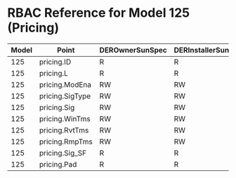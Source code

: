 # RBAC Reference for Model 125 (Pricing)

| Model | Point | DEROwnerSunSpec | DERInstallerSunSpec | DERVendorSunSpec | ServiceProviderSunSpec | GridOperatorSunSpec |
|-------|-------|------------------|---------------------|------------------|------------------------|---------------------|
| 125 | pricing.ID | R | R | R | R | R |
| 125 | pricing.L | R | R | R | R | R |
| 125 | pricing.ModEna | RW | RW | RW | RW | RW |
| 125 | pricing.SigType | RW | RW | RW | RW | RW |
| 125 | pricing.Sig | RW | RW | RW | RW | RW |
| 125 | pricing.WinTms | RW | RW | RW | RW | RW |
| 125 | pricing.RvtTms | RW | RW | RW | RW | RW |
| 125 | pricing.RmpTms | RW | RW | RW | RW | RW |
| 125 | pricing.Sig_SF | R | R | R | R | R |
| 125 | pricing.Pad | R | R | R | R | R |
